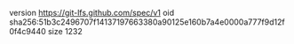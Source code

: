 version https://git-lfs.github.com/spec/v1
oid sha256:51b3c2496707f14137197663380a90125e160b7a4e0000a777f9d12f0f4c9440
size 1232
